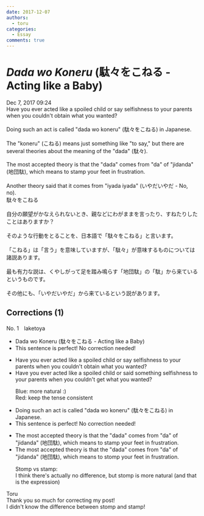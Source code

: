 ```yaml
---
date: 2017-12-07
authors:
  - toru
categories:
  - Essay
comments: true
---
```


# <strong><em>Dada wo Koneru</strong></em> (駄々をこねる - Acting like a Baby)
<div class="date">Dec 7, 2017 09:24</div>
<div id="post"><div id="body_show_ori">
Have you ever acted like a spoiled child or say selfishness to your parents when you couldn't obtain what you wanted?<br/><br/>Doing such an act is called "dada wo koneru" (駄々をこねる) in Japanese.<br/><br/>The "koneru" (こねる) means just something like "to say," but there are several theories about the meaning of the "dada" (駄々).<br/><br/>The most accepted theory is that the "dada" comes from "da" of "jidanda" (地団駄), which means to stamp your feet in frustration.<br/><br/>Another theory said that it comes from "iyada iyada" (いやだいやだ - No, no).
</div></div>

<!-- more -->

<div id="post_ja"><div id="body_show_mo">
駄々をこねる<br/><br/>自分の願望がかなえられないとき、親などにわがままを言ったり、すねたりしたことはありますか？<br/><br/>そのような行動をとることを、日本語で「駄々をこねる」と言います。<br/><br/>「こねる」は「言う」を意味していますが、「駄々」が意味するものについては諸説あります。<br/><br/>最も有力な説は、くやしがって足を踏み鳴らす「地団駄」の「駄」から来ているというものです。<br/><br/>その他にも、「いやだいやだ」から来ているという説があります。
</div></div>

## Corrections (1)
<div id="block"><div class="first_name"> No. 1　<span class="just_name">laketoya</span></div><div id="block2">
<ul class="correction_field">
<li class="incorrect">Dada wo Koneru (駄々をこねる - Acting like a Baby)</li>
<li class="corrected perfect">This sentence is perfect! No correction needed!</li>
</ul>
<ul class="correction_field">
<li class="incorrect">Have you ever acted like a spoiled child or say selfishness to your parents when you couldn't obtain what you wanted?</li>
<li class="corrected correct">
Have you ever acted like a spoiled child or <span class="f_red">said something</span> selfish<span class="f_gray"><span class="sline">ness</span></span> to your parents when you couldn't <span class="f_blue">get</span> what you wanted?
<p class="correction_comment">Blue: more natural :)<br/>Red: keep the tense consistent</p>
</li>
</ul>
<ul class="correction_field">
<li class="incorrect">Doing such an act is called "dada wo koneru" (駄々をこねる) in Japanese.</li>
<li class="corrected perfect">This sentence is perfect! No correction needed!</li>
</ul>
<ul class="correction_field">
<li class="incorrect">The most accepted theory is that the "dada" comes from "da" of "jidanda" (地団駄), which means to stamp your feet in frustration.</li>
<li class="corrected correct">
The most accepted theory is that the "dada" comes from "da" of "jidanda" (地団駄), which means to st<span class="f_red">o</span>mp your feet in frustration.
<p class="correction_comment">Stomp vs stamp:<br/>I think there's actually no difference, but stomp is more natural (and that is the expression)</p>
</li>
</ul>
</div><div class="name"><span class="just_name">Toru</span><br>
Thank you so much for correcting my post!<br/>I didn't know the difference between stomp and stamp!
</div>
</div>
